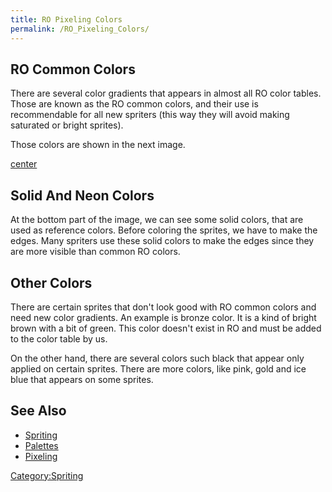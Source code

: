 ```yaml
---
title: RO Pixeling Colors
permalink: /RO_Pixeling_Colors/
---
```


RO Common Colors
----------------

There are several color gradients that appears in almost all RO color tables. Those are known as the RO common colors, and their use is recommendable for all new spriters (this way they will avoid making saturated or bright sprites).

Those colors are shown in the next image.

[center](Image:GravityCommonColors.png)

Solid And Neon Colors
---------------------

At the bottom part of the image, we can see some solid colors, that are used as reference colors. Before coloring the sprites, we have to make the edges. Many spriters use these solid colors to make the edges since they are more visible than common RO colors.

Other Colors
------------

There are certain sprites that don't look good with RO common colors and need new color gradients. An example is bronze color. It is a kind of bright brown with a bit of green. This color doesn't exist in RO and must be added to the color table by us.

On the other hand, there are several colors such black that appear only applied on certain sprites. There are more colors, like pink, gold and ice blue that appears on some sprites.

See Also
--------

-   [Spriting](Spriting)
-   [Palettes](Palettes)
-   [Pixeling](Pixeling)

[Category:Spriting](Spriting)